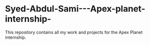 # Syed-Abdul-Sami---Apex-planet-internship-
This repository contains all my work and projects for the Apex Planet internship.
